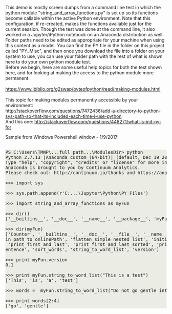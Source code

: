 This demo is mostly screen dumps from a command line test in which the python module "string_and_array_functions.py"
is set up so its functions become callable within the active Python environment.  Note that this configuration, if
re-created, makes the functions available just for the current session.  Though the test was done at
the command line, it also worked in a Jupyter/iPython notebook on an Anaconda distribution as well.  Folder paths
need to be edited as appropriate for your machine when using this content as a model.  You can find the PY file in the
folder on this project called "PY_Misc", and then once you download the file into a folder on your system to use,
you can use your folder path with the rest of what is shown here to do your own python module test. 
<br/>
Before we begin, here are some useful help topics for both the test shown here, and for looking at making 
the access to the python module more permanent.<br/>
<br/>
https://www.ibiblio.org/g2swap/byteofpython/read/making-modules.html<br/>
<br/>
This topic for making modules permanently accessible by your environment:<br/>
http://stackoverflow.com/questions/7472436/add-a-directory-to-python-sys-path-so-that-its-included-each-time-i-use-python
<br/>And this one:
http://stackoverflow.com/questions/448271/what-is-init-py-for
<br/>

Sample from Windows Powershell window - 1/9/2017:<br/>
<br/>
<style>
pre{
    background-color: #EBECE4; 
} 
</style>
<pre>
PS C:\Users\TMWP\...full path...\ModulesDir> python
Python 2.7.13 |Anaconda custom (64-bit)| (default, Dec 19 2016, 13:29:36) [MSC v.1500 64 bit (AMD64)] on win32
Type "help", "copyright", "credits" or "license" for more information.
Anaconda is brought to you by Continuum Analytics.
Please check out: http://continuum.io/thanks and https://anaconda.org

>>> import sys

>>> sys.path.append(r'C:...\Jupyter\Python\PY_Files')

>>> import string_and_array_functions as myFun

>>> dir()
['__builtins__', '__doc__', '__name__', '__package__', 'myFun', 'sys']

>>> dir(myFun)
['Counter', '__builtins__', '__doc__', '__file__', '__name__', '__package__', 'convert_stringOfInts_to_list', 'convert_w
in_path_to_onlinePath', 'flatten_simple_nested_list', 'initialCaps_anyString', 'isAnagram', 'isPalindrome', 'itertools',
 'print_first_and_last', 'print_first_and_last_sorted', 'print_first_word', 'print_last_word', 'reverse_string', 'sort_s
entence', 'sort_words', 'string_to_word_list', 'version']

>>> print myFun.version
0.1

>>> print myFun.string_to_word_list("This is a test")
['This', 'is', 'a', 'test']

>>> words =  myFun.string_to_word_list("Do not go gentle into that good night.")

>>> print words[2:4]
['go', 'gentle'] 
</pre>